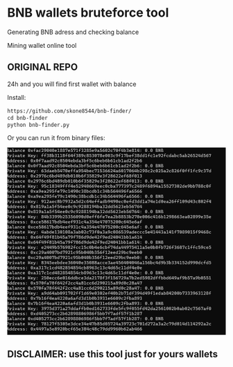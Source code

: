 # BNB wallets bruteforce tool
Generating BNB adress and checking balance

Mining wallet online tool
## ORIGINAL REPO
24h and you will find first wallet with balance 


Install: 
```
https://github.com/skone8544/bnb-finder/
cd bnb-finder
python bnb-finder.py
```
Or you can run it from binary files:

![demo](./demo.png)

## DISCLAIMER: use this tool just for yours wallets
